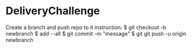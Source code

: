 DeliveryChallenge
=================
Create a branch and push repo to it instruction:
$ git checkout -b newbranch
$ add --all
$ git commit -m "message"
$ git git push -u origin newbranch
